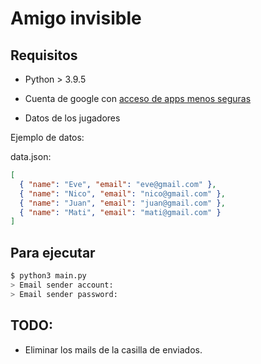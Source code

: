 # Amigo invisible

## Requisitos

- Python > 3.9.5

- Cuenta de google con [acceso de apps menos seguras](https://support.google.com/accounts/answer/6010255?authuser=1&p=less-secure-apps&hl=es-419&authuser=1&visit_id=637671846266755528-80277445&rd=1)

- Datos de los jugadores

Ejemplo de datos:

data.json:

```json
[
  { "name": "Eve", "email": "eve@gmail.com" },
  { "name": "Nico", "email": "nico@gmail.com" },
  { "name": "Juan", "email": "juan@gmail.com" },
  { "name": "Mati", "email": "mati@gmail.com" }
]
```

## Para ejecutar

```bash
$ python3 main.py
> Email sender account:
> Email sender password:
```

## TODO:

- Eliminar los mails de la casilla de enviados.
